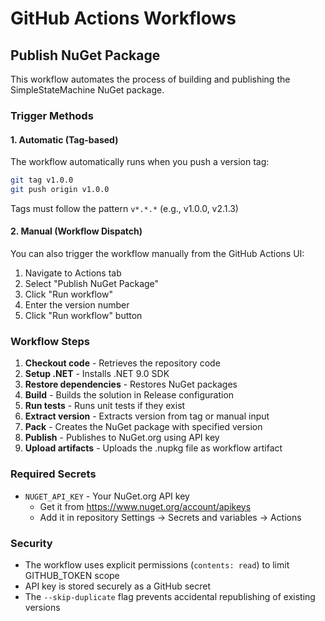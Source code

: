 # GitHub Actions Workflows

## Publish NuGet Package

This workflow automates the process of building and publishing the SimpleStateMachine NuGet package.

### Trigger Methods

#### 1. Automatic (Tag-based)
The workflow automatically runs when you push a version tag:
```bash
git tag v1.0.0
git push origin v1.0.0
```

Tags must follow the pattern `v*.*.*` (e.g., v1.0.0, v2.1.3)

#### 2. Manual (Workflow Dispatch)
You can also trigger the workflow manually from the GitHub Actions UI:
1. Navigate to Actions tab
2. Select "Publish NuGet Package"
3. Click "Run workflow"
4. Enter the version number
5. Click "Run workflow" button

### Workflow Steps

1. **Checkout code** - Retrieves the repository code
2. **Setup .NET** - Installs .NET 9.0 SDK
3. **Restore dependencies** - Restores NuGet packages
4. **Build** - Builds the solution in Release configuration
5. **Run tests** - Runs unit tests if they exist
6. **Extract version** - Extracts version from tag or manual input
7. **Pack** - Creates the NuGet package with specified version
8. **Publish** - Publishes to NuGet.org using API key
9. **Upload artifacts** - Uploads the .nupkg file as workflow artifact

### Required Secrets

- `NUGET_API_KEY` - Your NuGet.org API key
  - Get it from https://www.nuget.org/account/apikeys
  - Add it in repository Settings → Secrets and variables → Actions

### Security

- The workflow uses explicit permissions (`contents: read`) to limit GITHUB_TOKEN scope
- API key is stored securely as a GitHub secret
- The `--skip-duplicate` flag prevents accidental republishing of existing versions
